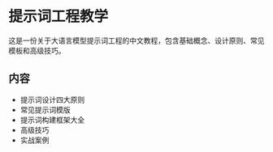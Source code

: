 # 提示词工程教学

这是一份关于大语言模型提示词工程的中文教程，包含基础概念、设计原则、常见模板和高级技巧。

## 内容

- 提示词设计四大原则
- 常见提示词模版
- 提示词构建框架大全
- 高级技巧
- 实战案例
